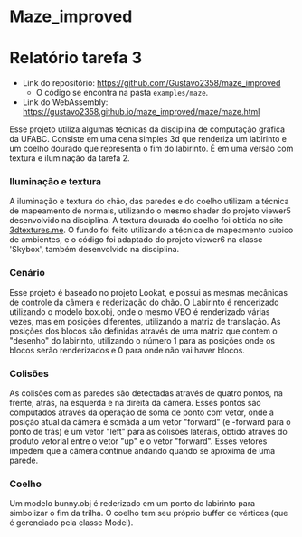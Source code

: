 Maze_improved
======

# Relatório tarefa 3



* Link do repositório: https://github.com/Gustavo2358/maze_improved
    * O código se encontra na pasta `examples/maze`.
* Link do WebAssembly: https://gustavo2358.github.io/maze_improved/maze/maze.html

Esse projeto utiliza algumas técnicas da disciplina de computação gráfica da UFABC. Consiste em uma cena simples 3d que renderiza um labirinto e um coelho dourado que representa o fim do labirinto. É em uma versão com textura e iluminação da tarefa 2. 

### Iluminação e textura

A iluminação e textura do chão, das paredes e do coelho utilizam a técnica de mapeamento de normais, utilizando o mesmo shader do projeto viewer5 desenvolvido na disciplina. A textura dourada do coelho foi obtida no site [3dtextures.me](https://3dtextures.me/2018/01/01/metal-weave-002/). O fundo foi feito utilizando a técnica de mapeamento cubico de ambientes, e o código foi adaptado do projeto viewer6 na classe 'Skybox', também desenvolvido na disciplina. 

### Cenário
Esse projeto é baseado no projeto Lookat, e possui as mesmas mecânicas de controle da câmera e rederização do chão. O Labirinto é renderizado utilizando o modelo box.obj, onde o mesmo VBO é renderizado várias vezes, mas em posições diferentes, utilizando a matriz de translação. As posições dos blocos são definidas através de uma matriz que contem o "desenho" do labirinto, utilizando o número 1 para as posições onde os blocos serão renderizados e 0 para onde não vai haver blocos. 

### Colisões
As colisões com as paredes são detectadas através de quatro pontos, na frente, atrás, na esquerda e na direita da cãmera. Esses pontos são computados através da operação de soma de ponto com vetor, onde a posição atual da câmera é somáda a um vetor "forward" (e -forward para o ponto de trás) e um vetor "left" para as colisões laterais, obtido através do produto vetorial entre o vetor "up" e o vetor "forward". Esses vetores impedem que a câmera continue andando quando se aproxíma de uma parede. 

### Coelho
Um modelo bunny.obj é rederizado em um ponto do labirinto para simbolizar o fim da trilha. O coelho tem seu próprio buffer de vértices (que é gerenciado pela classe Model).

